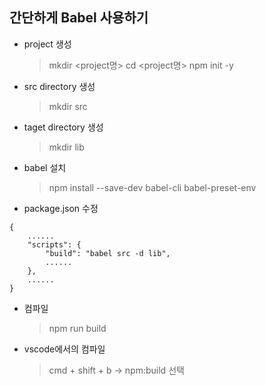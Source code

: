 ## 간단하게 Babel 사용하기
- project 생성
	> mkdir <project명>
	> cd <project명>
	> npm init -y
- src directory 생성
	> mkdir src
- taget directory 생성
	> mkdir lib
- babel 설치
	> npm install --save-dev babel-cli babel-preset-env
- package.json 수정
```
{
  	......
  	"scripts": {
    	"build": "babel src -d lib",
    	......
  	},
	......
}
```
- 컴파일
	> npm run build
- vscode에서의 컴파일
	> cmd + shift + b -> npm:build 선택